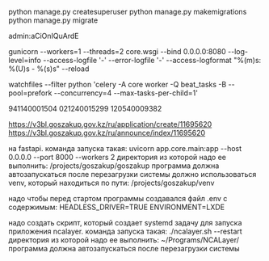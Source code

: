 python manage.py createsuperuser
python manage.py makemigrations
python manage.py migrate

admin:aCiOnIQuArdE

gunicorn --workers=1 --threads=2 core.wsgi --bind 0.0.0.0:8080 --log-level=info --access-logfile '-' --error-logfile '-' --access-logformat "%(m)s: %(U)s - %(s)s" --reload

watchfiles --filter python 'celery -A core worker -Q beat_tasks -B --pool=prefork --concurrency=4 --max-tasks-per-child=1'

941140001504
021240015299
120540009382

https://v3bl.goszakup.gov.kz/ru/application/create/11695620
https://v3bl.goszakup.gov.kz/ru/announce/index/11695620


на fastapi.
команда запуска такая: uvicorn app.core.main:app --host 0.0.0.0 --port 8000 --workers 2
директория из которой надо ее выполнить: /projects/goszakup/goszakup
программа должна автозапускаться после перезагрузки системы
должно использоваться venv, который находиться по пути: /projects/goszakup/venv

надо чтобы перед стартом программы создавался файл .env c содержимым:
HEADLESS_DRIVER=TRUE
ENVIRONMENT=LXDE


надо создать скрипт, который создает systemd задачу для запуска приложения ncalayer.
команда запуска такая:  ./ncalayer.sh --restart 
директория из которой надо ее выполнить: ~/Programs/NCALayer/
программа должна автозапускаться после перезагрузки системы